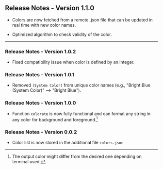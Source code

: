 #

## Release Notes - Version 1.1.0

- Colors are now fetched from a remote .json file that can be updated in real time with new color names.

- Optimized algorithm to check validity of the color.

___

### Release Notes - Version 1.0.2

- Fixed compatibility issue when color is defined by an integer.

### Release Notes - Version 1.0.1

- Removed ```(System Color)``` from unique color names (e.g., "Bright Blue (System Color)" --> "Bright Blue").

### Release Notes - Version 1.0.0

- Function ```colorate``` is now fully functional and can format any string in any color for background and foreground.[^Note]

[^Note]: The output color might differ from the desired one depending on terminal used.

### Release Notes - Version 0.0.2

- Color list is now stored in the additional file ```colors.json```
